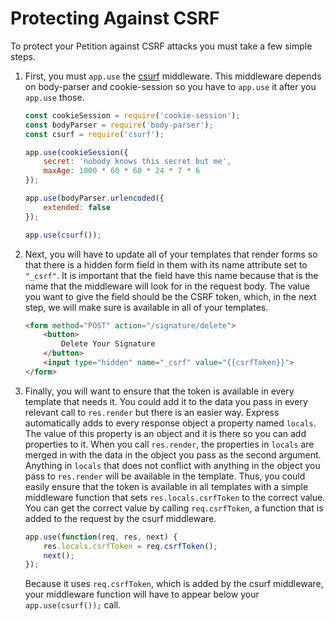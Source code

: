 # Protecting Against CSRF

To protect your Petition against CSRF attacks you must take a few simple steps.

1. First, you must `app.use` the [csurf](https://github.com/expressjs/csurf) middleware. This middleware depends on body-parser and cookie-session so you have to `app.use` it after you `app.use` those.
    ```js
    const cookieSession = require('cookie-session');
    const bodyParser = require('body-parser');
    const csurf = require('csurf');

    app.use(cookieSession({
        secret: 'nobody knows this secret but me',
        maxAge: 1000 * 60 * 60 * 24 * 7 * 6
    });

    app.use(bodyParser.urlencoded({
        extended: false
    });

    app.use(csurf()); 
    ```

2. Next, you will have to update all of your templates that render forms so that there is a hidden form field in them with its name attribute set to `"_csrf"`. It is important that the field have this name because that is the name that the middleware will look for in the request body. The value you want to give the field should be the CSRF token, which, in the next step, we will make sure is available in all of your templates.

   ```html
   <form method="POST" action="/signature/delete">
       <button>
           Delete Your Signature
       </button>
       <input type="hidden" name="_csrf" value="{{csrfToken}}">
   </form>
   ```

3. Finally, you will want to ensure that the token is available in every template that needs it. You could add it to the data you pass in every relevant call to `res.render` but there is an easier way. Express automatically adds to every response object a property named `locals`. The value of this property is an object and it is there so you can add properties to it. When you call `res.render`, the properties in `locals` are merged in with the data in the object you pass as the second argument. Anything in `locals` that does not conflict with anything in the object you pass to `res.render` will be available in the template. Thus, you could easily ensure that the token is available in all templates with a simple middleware function that sets `res.locals.csrfToken` to the correct value. You can get the correct value by calling `req.csrfToken`, a function that is added to the request by the csurf middleware. 
   ```js
   app.use(function(req, res, next) {
       res.locals.csrfToken = req.csrfToken();
       next();
   });	
   ```
   Because it uses `req.csrfToken`, which is added by the csurf middleware, your middleware function will have to appear below your `app.use(csurf());` call.

 

